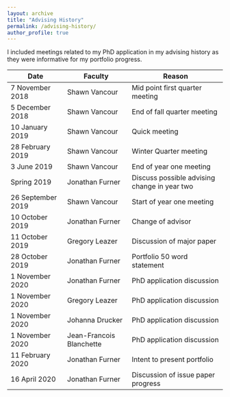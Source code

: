 ```yaml
---
layout: archive
title: "Advising History"
permalink: /advising-history/
author_profile: true
---
```


I included meetings related to my PhD application in my advising history as they were informative for my portfolio progress.

Date | Faculty | Reason
--- | --- | ---
7 November 2018 | Shawn Vancour | Mid point first quarter meeting
5 December 2018 | Shawn Vancour | End of fall quarter meeting
10 January 2019 | Shawn Vancour | Quick meeting
28 February 2019 | Shawn Vancour | Winter Quarter meeting
3 June 2019 | Shawn Vancour | End of year one meeting
Spring 2019 | Jonathan Furner | Discuss possible advising change in year two
26 September 2019 | Shawn Vancour | Start of year one meeting
10 October 2019 | Jonathan Furner | Change of advisor
11 October 2019 | Gregory Leazer | Discussion of major paper
28 October 2019 | Jonathan Furner | Portfolio 50 word statement
1 November 2020 | Jonathan Furner | PhD application discussion
1 November 2020 | Gregory Leazer | PhD application discussion
1 November 2020 | Johanna Drucker | PhD application discussion
1 November 2020 | Jean-Francois Blanchette | PhD application discussion
11 February 2020 | Jonathan Furner | Intent to present portfolio
16 April 2020 | Jonathan Furner | Discussion of issue paper progress
